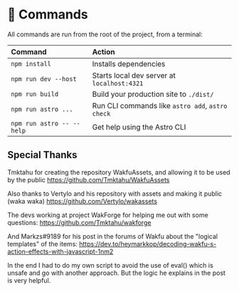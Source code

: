 # 🧞 Commands

All commands are run from the root of the project, from a terminal:

| Command                   | Action                                           |
|:--------------------------| :----------------------------------------------- |
| `npm install`             | Installs dependencies                            |
| `npm run dev --host`      | Starts local dev server at `localhost:4321`      |
| `npm run build`           | Build your production site to `./dist/`          |
| `npm run astro ...`       | Run CLI commands like `astro add`, `astro check` |
| `npm run astro -- --help` | Get help using the Astro CLI                     |

## Special Thanks

Tmktahu for creating the repository WakfuAssets, and allowing it to be used by the public
https://github.com/Tmktahu/WakfuAssets

Also thanks to Vertylo and his repository with assets and making it public (waka waka)
https://github.com/Vertylo/wakassets

The devs working at project WakForge for helping me out with some questions:
https://github.com/Tmktahu/wakforge

And Markzs#9189 for his post in the forums of Wakfu about the "logical templates" of the items:
https://dev.to/heymarkkop/decoding-wakfu-s-action-effects-with-javascript-1nm2

In the end I had to do my own script to avoid the use of eval() which is unsafe and go with another approach. But the logic he explains in the post is very helpful.